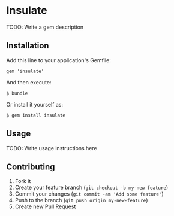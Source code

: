# Insulate

TODO: Write a gem description

## Installation

Add this line to your application's Gemfile:

    gem 'insulate'

And then execute:

    $ bundle

Or install it yourself as:

    $ gem install insulate

## Usage

TODO: Write usage instructions here

## Contributing

1. Fork it
2. Create your feature branch (`git checkout -b my-new-feature`)
3. Commit your changes (`git commit -am 'Add some feature'`)
4. Push to the branch (`git push origin my-new-feature`)
5. Create new Pull Request
